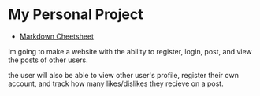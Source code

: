 # My Personal Project
- [Markdown Cheetsheet](https://github.com/adam-p/markdown-here/wiki/Markdown-Cheatsheet)

im going to make a website with the ability to register, login, post, and view the posts of other users.

the user will also be able to view other user's profile, register their own account, and track how many likes/dislikes they recieve on a post.
